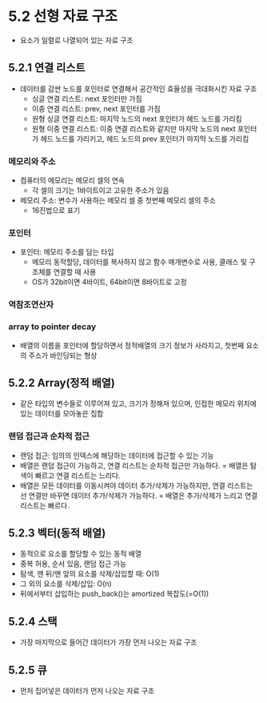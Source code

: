 # 5.2 선형 자료 구조
* 요소가 일렬로 나열되어 있는 자료 구조
## 5.2.1 연결 리스트
* 데이터를 감싼 노드를 포인터로 연결해서 공간적인 효율성을 극대화시킨 자료 구조
	* 싱글 연결 리스트: next 포인터만 가짐
	* 이중 연결 리스트: prev, next 포인터를 가짐
	* 원형 싱글 연결 리스트: 마지막 노드의 next 포인터가 헤드 노드를 가리킴 
	* 원형 이중 연결 리스트: 이중 연결 리스트와 같지만 마지막 노드의 next 포인터가 헤드 노드를 가리키고, 헤드 노드의 prev 포인터가 마지막 노드를 가리킴
### 메모리와 주소
* 컴퓨터의 메모리는 메모리 셀의 연속
	* 각 셀의 크기는 1바이트이고 고유한 주소가 있음
* 메모리 주소: 변수가 사용하는 메모리 셀 중 첫번째 메모리 셀의 주소
	* 16진법으로 표기
### 포인터
* 포인터: 메모리 주소를 담는 타입
	* 메모리 동적할당, 데이터를 복사하지 않고 함수 매개변수로 사용, 클래스 및 구조체를 연결할 때 사용
	* OS가 32bit이면 4바이트, 64bit이면 8바이트로 고정
### 역참조연산자
### array to pointer decay
* 배열의 이름을 포인터에 할당하면서 정적배열의 크기 정보가 사라지고, 첫번째 요소의 주소가 바인딩되는 형상
## 5.2.2 Array(정적 배열)
* 같은 타입의 변수들로 이루어져 있고, 크기가 정해져 있으며, 인접한 메모리 위치에 있는 데이터를 모아놓은 집합
### 랜덤 접근과 순차적 접근
* 랜덤 접근: 임의의 인덱스에 해당하는 데이터에 접근할 수 있는 기능
* 배열은 랜덤 접근이 가능하고, 연결 리스트는 순차적 접근만 가능하다. = 배열은 탐색이 빠르고 연결 리스트는 느리다.
* 배열은 모든 데이터를 이동시켜야 데이터 추가/삭제가 가능하지만, 연결 리스트는 선 연결만 바꾸면 데이터 추가/삭제가 가능하다. = 배열은 추가/삭제가 느리고 연결 리스트는 빠르다.
## 5.2.3 벡터(동적 배열)
* 동적으로 요소를 할당할 수 있는 동적 배열
* 중복 허용, 순서 있음, 랜덤 접근 가능
* 탐색, 맨 뒤/맨 앞의 요소를 삭제/삽입할 때: O(1)
* 그 외의 요소를 삭제/삽입: O(n)
* 뒤에서부터 삽입하는 push_back()는 amortized 복잡도(=O(1))
## 5.2.4 스택
* 가장 마지막으로 들어간 데이터가 가장 먼저 나오는 자료 구조
## 5.2.5 큐
* 먼저 집어넣은 데이터가 먼저 나오는 자료 구조